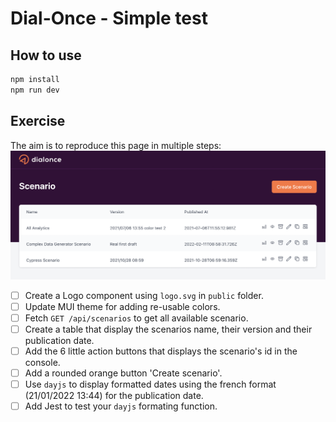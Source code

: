 # Dial-Once - Simple test

## How to use

```sh
npm install
npm run dev
```

## Exercise

The aim is to reproduce this page in multiple steps:
![Studio Home page](./doc/homepage.png)

- [ ] Create a Logo component using `logo.svg` in `public` folder.
- [ ] Update MUI theme for adding re-usable colors.
- [ ] Fetch `GET /api/scenarios` to get all available scenario.
- [ ] Create a table that display the scenarios name, their version and their publication date.
- [ ] Add the 6 little action buttons that displays the scenario's id in the console.
- [ ] Add a rounded orange button 'Create scenario'.
- [ ] Use `dayjs` to display formatted dates using the french format (21/01/2022 13:44) for the publication date.
- [ ] Add Jest to test your `dayjs` formating function.
